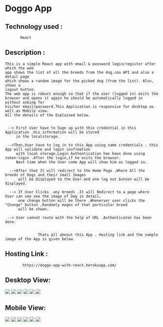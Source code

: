# Doggo App 

## Technology used :
           React 

## Description : 
    This is a simple React app with email & password login/register after which the web
    app shows the list of all the breeds from the dog.ceo API and also a detail page
    which shows a random image for the picked dog (from the list). Also, shows a
    logout button.
    The web app is robust enough so that if the user (logged in) exits the
    browser and opens it again he should be automatically logged in without asking for
    his/her email/password.This Application is responsive for desktop as well as Mobile view.
    All the details of the Explained below.
    
     
     --> First User have to Sugn up with thie credential in this Application .His information will be stored 
         in the localstorage.
     
     -->Then,User have to log in to this App using same credentials . this App will validate and login inofrmation 
         with local storage.Login Authentication has been done using token-login .After the login,if he exits the browser.
         Next time when the User come App will show him as logged in.
         
      -->After that It will redirect to the Home Page ,Where All the breeds of Dogs and their small Images
          will be Displayed to the User.and one log out butoon will be displayed.
      
      --> If User Clicks  any breeds .It will Redirect to a page where User can see see the image of Dog in detail.
          one change button will be there .Whenerver user clicks the "Change" button ,Randomly mages of that particular breed
          will be shown.
       
     --> User cannot route with the help of URL .Authenticaton has been done.
     
                   
                   Thats all aboout this App . Hosting link and the sample image of the App is given below.
               
## Hosting Link : 
            https://doggo-app-with-react.herokuapp.com/

## Desktop View: 
![](https://github.com/niloy2019/doggo-app-with-react/blob/master/Sample%20Image%20of%20Project/desktop1.PNG)
![](https://github.com/niloy2019/doggo-app-with-react/blob/master/Sample%20Image%20of%20Project/desktop2.PNG)
![](https://github.com/niloy2019/doggo-app-with-react/blob/master/Sample%20Image%20of%20Project/desktop3.PNG)
![](https://github.com/niloy2019/doggo-app-with-react/blob/master/Sample%20Image%20of%20Project/desktop4.PNG)
![](https://github.com/niloy2019/doggo-app-with-react/blob/master/Sample%20Image%20of%20Project/desktop5.PNG)
![](https://github.com/niloy2019/doggo-app-with-react/blob/master/Sample%20Image%20of%20Project/desktop6.PNG)

## Mobile View:
![](https://github.com/niloy2019/doggo-app-with-react/blob/master/Sample%20Image%20of%20Project/mob1.jpg)
![](https://github.com/niloy2019/doggo-app-with-react/blob/master/Sample%20Image%20of%20Project/mob2.jpg)
![](https://github.com/niloy2019/doggo-app-with-react/blob/master/Sample%20Image%20of%20Project/mob3.jpg)
![](https://github.com/niloy2019/doggo-app-with-react/blob/master/Sample%20Image%20of%20Project/mob4.jpg)
![](https://github.com/niloy2019/doggo-app-with-react/blob/master/Sample%20Image%20of%20Project/mob5.jpg)
![](https://github.com/niloy2019/doggo-app-with-react/blob/master/Sample%20Image%20of%20Project/mob6.jpg)




